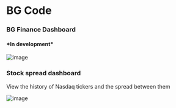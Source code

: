 <h1> BG Code </h1>

<h3> BG Finance Dashboard </h3>
<h4> *In development* </h4>

![image](https://user-images.githubusercontent.com/111964501/186372335-b9be65af-ab80-4b10-83f0-bba2bef75c49.png)



<h3> Stock spread dashboard </h3>

View the history of Nasdaq tickers and the spread between them

![image](https://user-images.githubusercontent.com/111964501/186370722-17118cdc-fe4b-4cdb-9fa4-464ffbd76066.png)
